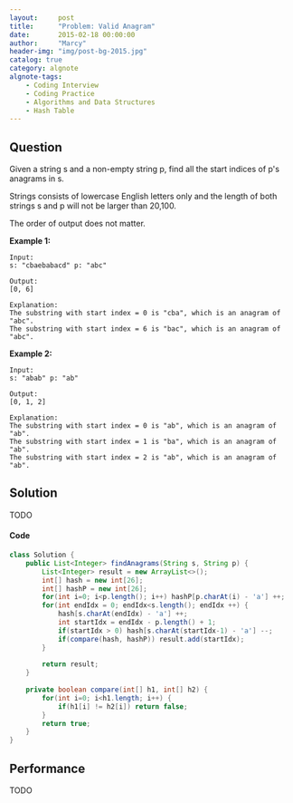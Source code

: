 ```yaml
---
layout:     post
title:      "Problem: Valid Anagram"
date:       2015-02-18 00:00:00
author:     "Marcy"
header-img: "img/post-bg-2015.jpg"
catalog: true
category: algnote
algnote-tags:
    - Coding Interview
    - Coding Practice
    - Algorithms and Data Structures
    - Hash Table
---
```


## Question

Given a string s and a non-empty string p, find all the start indices of p's anagrams in s.

Strings consists of lowercase English letters only and the length of both strings s and p will not be larger than 20,100.

The order of output does not matter.

**Example 1:**

```
Input:
s: "cbaebabacd" p: "abc"

Output:
[0, 6]

Explanation:
The substring with start index = 0 is "cba", which is an anagram of "abc".
The substring with start index = 6 is "bac", which is an anagram of "abc".
```

**Example 2:**

```
Input:
s: "abab" p: "ab"

Output:
[0, 1, 2]

Explanation:
The substring with start index = 0 is "ab", which is an anagram of "ab".
The substring with start index = 1 is "ba", which is an anagram of "ab".
The substring with start index = 2 is "ab", which is an anagram of "ab".
```

## Solution
TODO

#### Code
```java
class Solution {
    public List<Integer> findAnagrams(String s, String p) {
        List<Integer> result = new ArrayList<>();
        int[] hash = new int[26];
        int[] hashP = new int[26];
        for(int i=0; i<p.length(); i++) hashP[p.charAt(i) - 'a'] ++;
        for(int endIdx = 0; endIdx<s.length(); endIdx ++) {
            hash[s.charAt(endIdx) - 'a'] ++;
            int startIdx = endIdx - p.length() + 1;
            if(startIdx > 0) hash[s.charAt(startIdx-1) - 'a'] --;
            if(compare(hash, hashP)) result.add(startIdx);
        }
        
        return result;
    }
    
    private boolean compare(int[] h1, int[] h2) {
        for(int i=0; i<h1.length; i++) {
            if(h1[i] != h2[i]) return false;
        }
        return true;
    }
}
```

## Performance
TODO